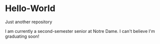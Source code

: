 # Hello-World
Just another repository

I am currently a second-semester senior at Notre Dame. I can't believe I'm graduating soon!
